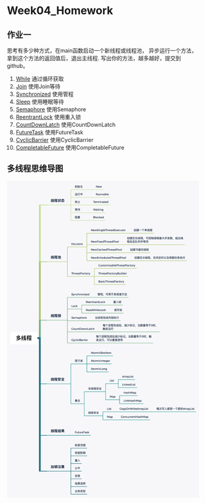# Week04_Homework
## 作业一
思考有多少种方式，在main函数启动一个新线程或线程池， 异步运行一个方法，拿到这个方法的返回值后，退出主线程. 写出你的方法，越多越好，提交到github。

1. [While](homework/src/main/java/io/itjun/week4/Demo1While.java) 通过循环获取
1. [Join](homework/src/main/java/io/itjun/week4/Demo2Join.java) 使用Join等待
1. [Synchronized](homework/src/main/java/io/itjun/week4/Demo3Synchronized.java) 使用管程
1. [Sleep](homework/src/main/java/io/itjun/week4/Demo4Sleep.java) 使用睡眠等待
1. [Semaphore](homework/src/main/java/io/itjun/week4/Demo5Semaphore.java) 使用Semaphore
1. [ReentrantLock](homework/src/main/java/io/itjun/week4/Demo6ReentrantLock.java) 使用重入锁
1. [CountDownLatch](homework/src/main/java/io/itjun/week4/Demo7CountDownLatch.java) 使用CountDownLatch
1. [FutureTask](homework/src/main/java/io/itjun/week4/Demo8FutureTask.java) 使用FutureTask
1. [CyclicBarrier](homework/src/main/java/io/itjun/week4/Demo9CyclicBarrier.java) 使用CyclicBarrier
1. [CompletableFuture](homework/src/main/java/io/itjun/week4/Demo10CompletableFuture.java) 使用CompletableFuture


## 多线程思维导图
![图片](多线程.png)
